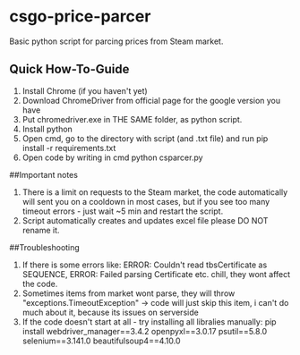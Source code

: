 # csgo-price-parcer
Basic python script for parcing prices from Steam market.
## Quick How-To-Guide
1. Install Chrome (if you haven't yet)
2. Download ChromeDriver from official page for the google version you have
3. Put chromedriver.exe in THE SAME folder, as python script.
4. Install python
5. Open cmd, go to the directory with script (and .txt file) and run pip install -r requirements.txt
6. Open code by writing in cmd python csparcer.py

##Important notes
1. There is a limit on requests to the Steam market, the code automatically will sent you on a cooldown in most cases, but if you see too many timeout errors - just wait ~5 min and restart the script.
2. Script automatically creates and updates excel file please DO NOT rename it.

##Troubleshooting
1. If there is some errors like: ERROR: Couldn't read tbsCertificate as SEQUENCE, ERROR: Failed parsing Certificate etc. chill, they wont affect the code.
2. Sometimes items from market wont parse, they will throw "exceptions.TimeoutException" -> code will just skip this item, i can't do much about it, because its issues on serverside
3. If the code doesn't start at all - try installing all libralies manually: pip install webdriver_manager==3.4.2 openpyxl==3.0.17 psutil==5.8.0 selenium==3.141.0 beautifulsoup4==4.10.0
  
